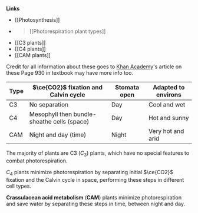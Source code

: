 **Links**
- [[Photosynthesis]]
- > [[Photorespiration plant types]]
- [[C3 plants]]
- [[C4 plants]]
- [[CAM plants]]

Credit for all information about these goes to [Khan Academy](https://www.khanacademy.org/science/biology/photosynthesis-in-plants/photorespiration--c3-c4-cam-plants/a/c3-c4-and-cam-plants-agriculture)'s article on these 
Page 930 in textbook may have more info too.

| Type | $\ce{CO2}$ fixation and Calvin cycle | Stomata open | Adapted to environs |
| ---- | ---- | ---- | ---- |
| C3 | No separation | Day | Cool and wet |
| C4 | Mesophyll then bundle-sheathe cells (space) | Day | Hot and sunny |
| CAM | Night and day (time) | Night | Very hot and arid |

The majority of plants are C3 ($C_{3}$) plants, which have no special features to combat photorespiration.

$C_{4}$ plants minimize photorespiration by separating initial $\ce{CO2}$ fixation and the Calvin cycle in space, performing these steps in different cell types.

**Crassulacean acid metabolism** (**CAM**) plants minimize photorespiration and save water by separating these steps in time, between night and day.